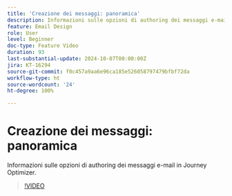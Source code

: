 ```yaml
---
title: 'Creazione dei messaggi: panoramica'
description: Informazioni sulle opzioni di authoring dei messaggi e-mail in Journey Optimizer.
feature: Email Design
role: User
level: Beginner
doc-type: Feature Video
duration: 93
last-substantial-update: 2024-10-07T00:00:00Z
jira: KT-16294
source-git-commit: f0c457a9aa6e96ca185e526058797479bfbf72da
workflow-type: ht
source-wordcount: '24'
ht-degree: 100%

---
```



# Creazione dei messaggi: panoramica

Informazioni sulle opzioni di authoring dei messaggi e-mail in Journey Optimizer.

>[!VIDEO](https://video.tv.adobe.com/v/3432685/?learn=on)
